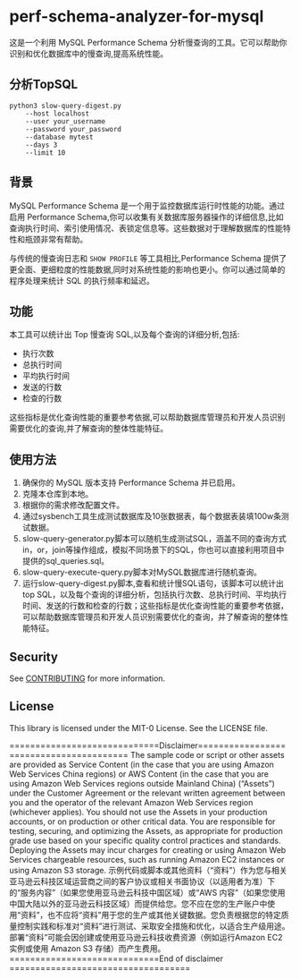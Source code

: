 # perf-schema-analyzer-for-mysql

这是一个利用 MySQL Performance Schema 分析慢查询的工具。它可以帮助你识别和优化数据库中的慢查询,提高系统性能。

## 分析TopSQL
```shell
python3 slow-query-digest.py 
    --host localhost 
    --user your_username 
    --password your_password 
    --database mytest  
    --days 3 
    --limit 10
```

## 背景

MySQL Performance Schema 是一个用于监控数据库运行时性能的功能。通过启用 Performance Schema,你可以收集有关数据库服务器操作的详细信息,比如查询执行时间、索引使用情况、表锁定信息等。这些数据对于理解数据库的性能特性和瓶颈非常有帮助。

与传统的慢查询日志和 `SHOW PROFILE` 等工具相比,Performance Schema 提供了更全面、更细粒度的性能数据,同时对系统性能的影响也更小。你可以通过简单的程序处理来统计 SQL 的执行频率和延迟。

## 功能

本工具可以统计出 Top 慢查询 SQL,以及每个查询的详细分析,包括:

- 执行次数
- 总执行时间
- 平均执行时间
- 发送的行数
- 检查的行数

这些指标是优化查询性能的重要参考依据,可以帮助数据库管理员和开发人员识别需要优化的查询,并了解查询的整体性能特征。

## 使用方法

1. 确保你的 MySQL 版本支持 Performance Schema 并已启用。
2. 克隆本仓库到本地。
3. 根据你的需求修改配置文件。
4. 通过sysbench工具生成测试数据库及10张数据表，每个数据表装填100w条测试数据。
5. slow-query-generator.py脚本可以随机生成测试SQL，涵盖不同的查询方式in，or，join等操作组成，模拟不同场景下的SQL，你也可以直接利用项目中提供的sql_queries.sql。
6. slow-query-execute-query.py脚本对MySQL数据库进行随机查询。
7. 运行slow-query-digest.py脚本,查看和统计慢SQL语句，该脚本可以统计出top SQL，以及每个查询的详细分析，包括执行次数、总执行时间、平均执行时间、发送的行数和检查的行数；这些指标是优化查询性能的重要参考依据，可以帮助数据库管理员和开发人员识别需要优化的查询，并了解查询的整体性能特征。

## Security

See [CONTRIBUTING](CONTRIBUTING.md#security-issue-notifications) for more information.

## License

This library is licensed under the MIT-0 License. See the LICENSE file.

=============================Disclaimer========================================
The sample code or script or other assets are provided as Service Content (in the case that you are using Amazon Web Services China regions) or AWS Content (in the case that you are using Amazon Web Services regions outside Mainland China) (“Assets”) under the Customer Agreement or the relevant written agreement between you and the operator of the relevant Amazon Web Services region (whichever applies). You should not use the Assets in your production accounts, or on production or other critical data. You are responsible for testing, securing, and optimizing the Assets, as appropriate for production grade use based on your specific quality control practices and standards.  Deploying the Assets may incur charges for creating or using Amazon Web Services chargeable resources, such as running Amazon EC2 instances or using Amazon S3 storage.
示例代码或脚本或其他资料（“资料”）作为您与相关亚马逊云科技区域运营商之间的客户协议或相关书面协议（以适用者为准）下的“服务内容”（如果您使用亚马逊云科技中国区域）或“AWS 内容”（如果您使用中国大陆以外的亚马逊云科技区域）而提供给您。您不应在您的生产账户中使用“资料”，也不应将“资料”用于您的生产或其他关键数据。您负责根据您的特定质量控制实践和标准对“资料”进行测试、采取安全措施和优化，以适合生产级用途。部署“资料”可能会因创建或使用亚马逊云科技收费资源（例如运行Amazon EC2 实例或使用 Amazon S3 存储）而产生费用。
=============================End of disclaimer ===================================